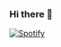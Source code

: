 ### Hi there 👋

[![Spotify](https://novatorem-97p7xhxtw-matheusvellone.vercel.app/api/spotify)](https://open.spotify.com/user/matheusvellone)

<!--
**matheusvellone/matheusvellone** is a ✨ _special_ ✨ repository because its `README.md` (this file) appears on your GitHub profile.

Here are some ideas to get you started:

- 🔭 I’m currently working on ...
- 🌱 I’m currently learning ...
- 👯 I’m looking to collaborate on ...
- 🤔 I’m looking for help with ...
- 💬 Ask me about ...
- 📫 How to reach me: ...
- 😄 Pronouns: ...
- ⚡ Fun fact: ...
-->

